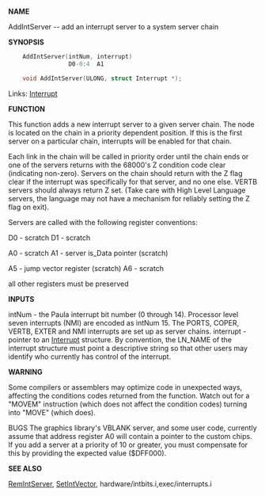 
**NAME**

AddIntServer -- add an interrupt server to a system server chain

**SYNOPSIS**

```c
    AddIntServer(intNum, interrupt)
                 D0-0:4  A1

    void AddIntServer(ULONG, struct Interrupt *);

```
Links: [Interrupt](_008C) 

**FUNCTION**

This function adds a new interrupt server to a given server chain.
The node is located on the chain in a priority dependent position.
If this is the first server on a particular chain, interrupts will
be enabled for that chain.

Each link in the chain will be called in priority order until the
chain ends or one of the servers returns with the 68000's Z condition
code clear (indicating non-zero).  Servers on the chain should return
with the Z flag clear if the interrupt was specifically for that
server, and no one else.  VERTB servers should always return Z set.
(Take care with High Level Language servers, the language may not
have a mechanism for reliably setting the Z flag on exit).

Servers are called with the following register conventions:

D0 - scratch
D1 - scratch

A0 - scratch
A1 - server is_Data pointer (scratch)

A5 - jump vector register (scratch)
A6 - scratch

all other registers must be preserved

**INPUTS**

intNum - the Paula interrupt bit number (0 through 14). Processor
level seven interrupts (NMI) are encoded as intNum 15.
The PORTS, COPER, VERTB, EXTER and NMI interrupts are
set up as server chains.
interrupt - pointer to an [Interrupt](_008C) structure.
By convention, the LN_NAME of the interrupt structure must
point a descriptive string so that other users may
identify who currently has control of the interrupt.

**WARNING**

Some compilers or assemblers may optimize code in unexpected ways,
affecting the conditions codes returned from the function.  Watch
out for a &#034;MOVEM&#034; instruction (which does not affect the condition
codes) turning into &#034;MOVE&#034; (which does).

BUGS
The graphics library's VBLANK server, and some user code, currently
assume that address register A0 will contain a pointer to the custom
chips. If you add a server at a priority of 10 or greater, you must
compensate for this by providing the expected value ($DFF000).

**SEE ALSO**

[RemIntServer](RemIntServer), [SetIntVector](SetIntVector), hardware/intbits.i,exec/interrupts.i
